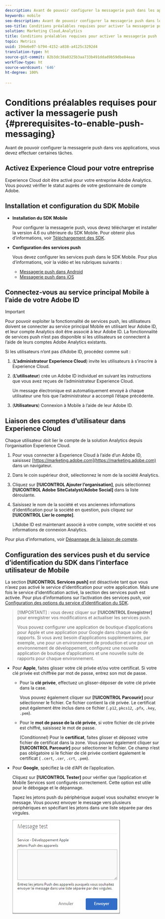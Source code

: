 ```yaml
---
description: Avant de pouvoir configurer la messagerie push dans les applications, vous devez effectuer certaines tâches.
keywords: mobile
seo-description: Avant de pouvoir configurer la messagerie push dans les applications, vous devez effectuer certaines tâches.
seo-title: Conditions préalables requises pour activer la messagerie push
solution: Marketing Cloud,Analytics
title: Conditions préalables requises pour activer la messagerie push
topic: Metrics
uuid: 194e6e07-b794-4152-a838-a4125c3292d4
translation-type: ht
source-git-commit: 82b3dc38a0325b3aa733b491ddad9b59dbe84eaa
workflow-type: ht
source-wordcount: '646'
ht-degree: 100%

---
```



# Conditions préalables requises pour activer la messagerie push {#prerequisites-to-enable-push-messaging}

Avant de pouvoir configurer la messagerie push dans vos applications, vous devez effectuer certaines tâches.

## Activez Experience Cloud pour votre entreprise

Experience Cloud doit être activé pour votre entreprise Adobe Analytics. Vous pouvez vérifier le statut auprès de votre gestionnaire de compte Adobe.

## Installation et configuration du SDK Mobile

* **Installation du SDK Mobile**

   Pour configurer la messagerie push, vous devez télécharger et installer la version 4.6 ou ultérieure du SDK Mobile. Pour obtenir plus d’informations, voir [Téléchargement des SDK](/help/using/c-manage-app-settings/c-mob-confg-app/t-config-analytics/download-sdk.md).

* **Configuration des services push**

   Vous devez configurer les services push dans le SDK Mobile. 
Pour plus d’informations, voir la vidéo et les rubriques suivants :

   * [Messagerie push dans Android](/help/android/messaging-main/push-messaging/push-messaging.md)
   * [Messagerie push dans iOS](/help/ios/messaging-main/push-messaging/push-messaging.md)

## Connectez-vous au service principal Mobile à l’aide de votre Adobe ID

>[!IMPORTANT]
>
>Pour pouvoir exploiter la fonctionnalité de services push, les utilisateurs doivent se connecter au service principal Mobile en utilisant leur Adobe ID, et leur compte Analytics doit être associé à leur Adobe ID. La fonctionnalité de services push n’est pas disponible si les utilisateurs se connectent à l’aide de leurs comptes Adobe Analytics existants.

Si les utilisateurs n’ont pas d’Adobe ID, procédez comme suit :

1. (**L’administrateur Experience Cloud**) invite les utilisateurs à s’inscrire à Experience Cloud.

1. (**L’utilisateur**) crée un Adobe ID individuel en suivant les instructions que vous avez reçues de l’administrateur Experience Cloud.

   Un message électronique est automatiquement envoyé à chaque utilisateur une fois que l’administrateur a accompli l’étape précédente.

1. (**Utilisateurs**) Connexion à Mobile à l’aide de leur Adobe ID.

## Liaison des comptes d’utilisateur dans Experience Cloud

Chaque utilisateur doit lier le compte de la solution Analytics depuis l’organisation Experience Cloud.

1. Pour vous connecter à Experience Cloud à l’aide d’un Adobe ID, saisissez [https://marketing.adobe.com](https://marketing.adobe.com) dans un navigateur.

1. Dans le coin supérieur droit, sélectionnez le nom de la société Analytics.

1. Cliquez sur **[!UICONTROL Ajouter l’organisation]**, puis sélectionnez **[!UICONTROL Adobe SiteCatalyst/Adobe Social]** dans la liste déroulante.

1. Saisissez le nom de la société et vos anciennes informations d’identification pour la société en question, puis cliquez sur **[!UICONTROL Lier le compte]**.

   L’Adobe ID est maintenant associé à votre compte, votre société et vos informations de connexion Analytics.

Pour plus d’informations, voir [Dépannage de la liaison de compte](https://docs.adobe.com/content/help/fr-FR/core-services/interface/manage-users-and-products/organizations.html).

## Configuration des services push et du service d’identification du SDK dans l’interface utilisateur de Mobile

La section **[!UICONTROL Services push]** est désactivée tant que vous n’avez pas activé le service d’identification pour votre application. Mais une fois le service d’identification activé, la section des services push est activée. Pour plus d’informations sur l’activation des services push, voir [Configuration des options du service d’identification du SDK](/help/using/c-manage-app-settings/c-mob-confg-app/t-config-visitor.md).

>[!IMPORTANT] : vous devez cliquer sur **[!UICONTROL Enregistrer]** pour enregistrer vos modifications et actualiser les services push.
>
>Vous pouvez configurer une application de boutique d’applications pour Apple et une application pour Google dans chaque suite de rapports. Si vous avez besoin d’applications supplémentaires, par exemple, une pour un environnement de production et une pour un environnement de développement, configurez une nouvelle application de boutique d’applications et une nouvelle suite de rapports pour chaque environnement.

* Pour **Apple**, faites glisser votre clé privée et/ou votre certificat. Si votre clé privée est chiffrée par mot de passe, entrez son mot de passe.

   * Pour la **clé privée**, effectuez un glisser-déposer de votre clé privée dans la case.

      Vous pouvez également cliquer sur **[!UICONTROL Parcourir]** pour sélectionner le fichier. Ce fichier contient la clé privée. Le certificat peut également être inclus dans ce fichier (`.p12`, `pkcs12`, `.pfx`, `.key`, `.pem`).

   * Pour le **mot de passe de la clé privée**, si votre fichier de clé privée est chiffré, saisissez le mot de passe.

      (Conditionnel) Pour le **certificat**, faites glisser et déposez votre fichier de certificat dans la zone. Vous pouvez également cliquer sur **[!UICONTROL Parcourir]** pour sélectionner le fichier. Ce champ n’est pas obligatoire si le fichier de clé privée contient également le certificat ( `.cert`, `.cer`, `.crt`, `.pem`).

* Pour **Google**, spécifiez la clé d’API de l’application.

   Cliquez sur **[!UICONTROL Tester]** pour vérifier que l’application et Mobile Services sont configurés correctement. Cette option est utile pour le débogage et le dépannage.

   Tapez les jetons push du périphérique auquel vous souhaitez envoyer le message. Vous pouvez envoyer le message vers plusieurs périphériques en spécifiant les jetons dans une liste séparée par des virgules.

   ![message de test push](assets/push_test_list.png)
